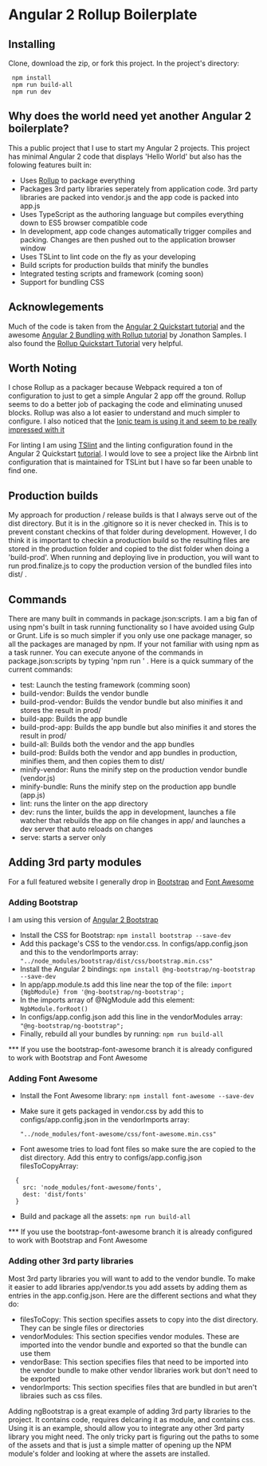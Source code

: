 # Angular 2 Rollup Boilerplate

## Installing

Clone, download the zip, or fork this project. In the project's directory:

  ```
   npm install
   npm run build-all
   npm run dev
  ```

## Why does the world need yet another Angular 2 boilerplate?

This a public project that I use to start my Angular 2 projects. This project has minimal Angular 2 code that displays 'Hello World' but also has the folowing features built in:

- Uses [Rollup](https://github.com/rollup/rollup) to package everything
- Packages 3rd party libraries seperately from application code. 3rd party libraries are packed into vendor.js and the app code is packed into app.js
- Uses TypeScript as the authoring language but compiles everything down to ES5 browser compatible code
- In development, app code changes automatically trigger compiles and packing. Changes are then pushed out to the application browser window
- Uses TSLint to lint code on the fly as your developing
- Build scripts for production builds that minify the bundles
- Integrated testing scripts and framework (coming soon)
- Support for bundling CSS

## Acknowlegements

Much of the code is taken from the [Angular 2 Quickstart tutorial](https://angular.io/docs/ts/latest/quickstart.html) and the awesome [Angular 2 Bundling with Rollup tutorial](https://medium.com/@jonnysamps/angular-2-bundling-with-rollup-4738d0148a2c#.7fc9ox9r6) by Jonathon Samples. I also found the [Rollup Quickstart Tutorial](https://github.com/rollup/rollup/wiki/Quickstart-Tutorial) very helpful.

## Worth Noting

I chose Rollup as a packager because Webpack required a ton of configuration to just to get a simple Angular 2 app off the ground. Rollup seems to do a better job of packaging the code and eliminating unused blocks. Rollup was also a lot easier to understand and much simpler to configure. I also noticed that the [Ionic team is using it and seem to be really impressed with it](http://blog.ionic.io/announcing-the-ionic-2-release-candidate/)

For linting I am using [TSlint](https://github.com/palantir/tslint) and the linting configuration found in the Angular 2 Quickstart [tutorial](https://angular.io/docs/ts/latest/quickstart.html). I would love to see a project like the Airbnb lint configuration that is maintained for TSLint but I have so far been unable to find one.

## Production builds

My approach for production / release builds is that I always serve out of the dist directory. But it is in the .gitignore so it is never checked in. This is to prevent constant checkins of that folder during development.
However, I do think it is important to checkin a production build so the resulting files are stored in the production folder and copied to the dist folder when doing a 'build-prod'. When running and deploying live in production, you will want to run prod.finalize.js to copy the production version of the bundled files into dist/ .

## Commands

There are many built in commands in package.json:scripts. I am a big fan of using npm's built in task running functionality so I have avoided using Gulp or Grunt. Life is so much simpler if you only use one package manager, so all the packages are managed by npm.
If your not familiar with using npm as a task runner. You can execute anyone of the commands in package.json:scripts by typing 'npm run <command>' . Here is a quick summary of the current commands:

- test: Launch the testing framework (comming soon)
- build-vendor: Builds the vendor bundle
- build-prod-vendor: Builds the vendor bundle but also minifies it and stores the result in prod/
- build-app: Builds the app bundle
- build-prod-app: Builds the app bundle but also minifies it and stores the result in prod/
- build-all: Builds both the vendor and the app bundles
- build-prod: Builds both the vendor and app bundles in production, minifies them, and then copies them to dist/
- minify-vendor: Runs the minify step on the production vendor bundle (vendor.js)
- minify-bundle: Runs the minify step on the production app bundle (app.js)
- lint: runs the linter on the app directory
- dev: runs the linter, builds the app in development, launches a file watcher that rebuilds the app on file changes in app/ and launches a dev server that auto reloads on changes
- serve: starts a server only

## Adding 3rd party modules

For a full featured website I generally drop in [Bootstrap](https://ng-bootstrap.github.io/#/home) and [Font Awesome](http://fontawesome.io/)

### Adding Bootstrap

I am using this version of [Angular 2 Bootstrap](https://github.com/ng-bootstrap/ng-bootstrap)

- Install the CSS for Bootstrap: `npm install bootstrap --save-dev`
- Add this package's CSS to the vendor.css. In configs/app.config.json and this to the vendorImports array: `"../node_modules/bootstrap/dist/css/bootstrap.min.css"`
- Install the Angular 2 bindings: `npm install @ng-bootstrap/ng-bootstrap --save-dev`
- In app/app.module.ts add this line near the top of the file: `import {NgbModule} from '@ng-bootstrap/ng-bootstrap';`
- In the imports array of @NgModule add this element: `NgbModule.forRoot()`
- In configs/app.config.json add this line in the vendorModules array: `"@ng-bootstrap/ng-bootstrap";`
- Finally, rebuild all your bundles by running: `npm run build-all`

*** If you use the bootstrap-font-awesome branch it is already configured to work with Bootstrap and Font Awesome

### Adding Font Awesome

- Install the Font Awesome library: `npm install font-awesome --save-dev`
- Make sure it gets packaged in vendor.css by add this to configs/app.config.json in the vendorImports array:

  `"../node_modules/font-awesome/css/font-awesome.min.css"`

- Font awesome tries to load font files so make sure the are copied to the dist directory. Add this entry to configs/app.config.json filesToCopyArray:
```
  {
    src: 'node_modules/font-awesome/fonts',
    dest: 'dist/fonts'
  }
```

- Build and package all the assets: `npm run build-all`

*** If you use the bootstrap-font-awesome branch it is already configured to work with Bootstrap and Font Awesome

### Adding other 3rd party libraries

Most 3rd party libraries you will want to add to the vendor bundle. To make it easier to add libraries app/vendor.ts
you add assets by adding them as entries in the app.config.json. Here are the different sections and what they do:

- filesToCopy: This section specifies assets to copy into the dist directory. They can be single files or directories
- vendorModules: This section specifies vendor modules. These are imported into the vendor bundle and exported so that the bundle can use them
- vendorBase: This section specifies files that need to be imported into the vendor bundle to make other vendor libraries work but don't need to be exported
- vendorImports: This section specifies files that are bundled in but aren't libraies such as css files.

Adding ngBootstrap is a great example of adding 3rd party libraries to the project. It contains code, requires delcaring it as module, and contains css. Using it is an example, should allow you to integrate any other 3rd party library you might need.
The only tricky part is figuring out the paths to some of the assets and that is just a simple matter of opening up the NPM module's folder and looking at where the assets are installed.